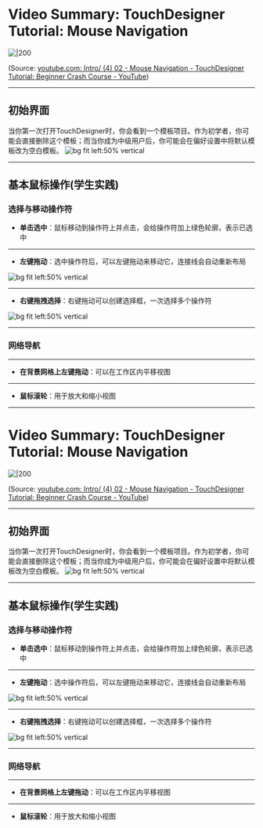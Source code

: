 
# Video Summary: TouchDesigner Tutorial: Mouse Navigation


![|200](https://i.ytimg.com/vi/U1Idt5mijoo/hqdefault.jpg)



(Source: [youtube.com: Intro/ (4) 02 - Mouse Navigation - TouchDesigner Tutorial: Beginner Crash Course - YouTube](https://youtu.be/U1Idt5mijoo?t=11))

---



## 初始界面

当你第一次打开TouchDesigner时，你会看到一个模板项目。作为初学者，你可能会直接删除这个模板；而当你成为中级用户后，你可能会在偏好设置中将默认模板改为空白模板。
![bg fit left:50% vertical](https://i.imgur.com/ay2iGEE.webp)


---


## 基本鼠标操作(学生实践)

### 选择与移动操作符

- **单击选中**：鼠标移动到操作符上并点击，会给操作符加上绿色轮廓，表示已选中

---


- **左键拖动**：选中操作符后，可以左键拖动来移动它，连接线会自动重新布局

![bg fit left:50% vertical](https://i.imgur.com/4xTNXfW.webp)



---


- **右键拖拽选择**：右键拖动可以创建选择框，一次选择多个操作符

![bg fit left:50% vertical](https://i.imgur.com/xJ2ZdPT.webp)


---

### 网络导航

---



- **在背景网格上左键拖动**：可以在工作区内平移视图

---


- **鼠标滚轮**：用于放大和缩小视图




---


# Video Summary: TouchDesigner Tutorial: Mouse Navigation


![|200](https://i.ytimg.com/vi/U1Idt5mijoo/hqdefault.jpg)



(Source: [youtube.com: Intro/ (4) 02 - Mouse Navigation - TouchDesigner Tutorial: Beginner Crash Course - YouTube](https://youtu.be/U1Idt5mijoo?t=11))

---



## 初始界面

当你第一次打开TouchDesigner时，你会看到一个模板项目。作为初学者，你可能会直接删除这个模板；而当你成为中级用户后，你可能会在偏好设置中将默认模板改为空白模板。
![bg fit left:50% vertical](https://i.imgur.com/ay2iGEE.webp)


---


## 基本鼠标操作(学生实践)

### 选择与移动操作符

- **单击选中**：鼠标移动到操作符上并点击，会给操作符加上绿色轮廓，表示已选中

---


- **左键拖动**：选中操作符后，可以左键拖动来移动它，连接线会自动重新布局

![bg fit left:50% vertical](https://i.imgur.com/4xTNXfW.webp)



---


- **右键拖拽选择**：右键拖动可以创建选择框，一次选择多个操作符

![bg fit left:50% vertical](https://i.imgur.com/xJ2ZdPT.webp)


---

### 网络导航

---



- **在背景网格上左键拖动**：可以在工作区内平移视图

---


- **鼠标滚轮**：用于放大和缩小视图




